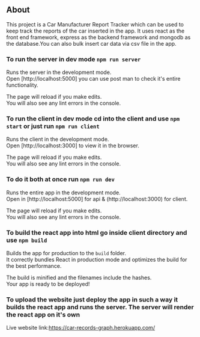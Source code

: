 ## About

This project is a Car Manufacturer Report Tracker which can be used to keep track the reports of the car inserted in the app. It uses react as the front end framework, express as the backend framework and mongodb as the database.You can also bulk insert car data via csv file in the app.

### To run the server in dev mode `npm run server`

Runs the server in the development mode.<br />
Open [http://localhost:5000] you can use post man to check it's entire functionality.

The page will reload if you make edits.<br />
You will also see any lint errors in the console.

### To run the client in dev mode cd into the client and use `npm start` or just run `npm run client`

Runs the client in the development mode.<br />
Open [http://localhost:3000] to view it in the browser.

The page will reload if you make edits.<br />
You will also see any lint errors in the console.

### To do it both at once run `npm run dev`

Runs the entire app in the development mode.<br />
Open in [http://localhost:5000] for api & (http://localhost:3000) for client.

The page will reload if you make edits.<br />
You will also see any lint errors in the console.

### To build the react app into html go inside client directory and use `npm build`

Builds the app for production to the `build` folder.<br />
It correctly bundles React in production mode and optimizes the build for the best performance.

The build is minified and the filenames include the hashes.<br />
Your app is ready to be deployed!

### To upload the website just deploy the app in such a way it builds the react app and runs the server. The server will render the react app on it's own

Live website link:https://car-records-graph.herokuapp.com/
